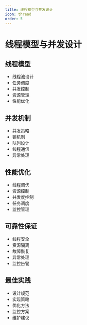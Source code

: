 ```yaml
---
title: 线程模型与并发设计
icon: thread
order: 5
---
```


# 线程模型与并发设计

## 线程模型
- 线程池设计
- 任务调度
- 并发控制
- 资源管理
- 性能优化

## 并发机制
- 并发策略
- 锁机制
- 队列设计
- 线程通信
- 异常处理

## 性能优化
- 线程调优
- 资源控制
- 并发度控制
- 任务调度
- 监控管理

## 可靠性保证
- 线程安全
- 资源隔离
- 故障恢复
- 异常处理
- 监控告警

## 最佳实践
- 设计规范
- 实现策略
- 优化方法
- 监控方案
- 维护建议

